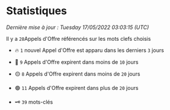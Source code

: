 # Statistiques


_Dernière mise à jour : Tuesday 17/05/2022 03:03:15 (UTC)_ 

Il y a `28`Appels d'Offre référencés sur les mots clefs choisis

- 🔥 `1` nouvel Appel d'Offre est apparu dans les derniers `3` jours
- 🔴  `9` Appels d'Offre expirent dans moins de `10` jours
- 🟡  `8` Appels d'Offre expirent dans moins de `20` jours
- 🟢  `11` Appels d'Offre expirent dans plus de `20` jours

- 🗝 `39` mots-clés